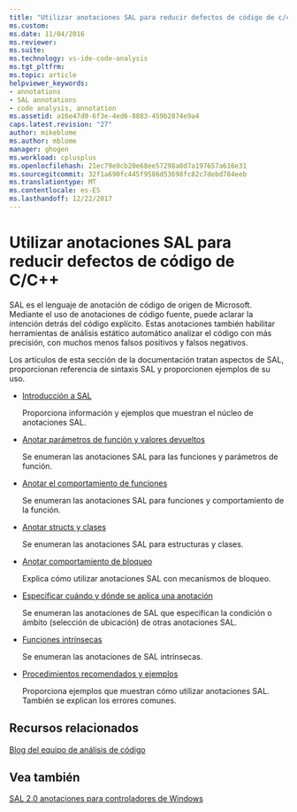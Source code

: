 ```yaml
---
title: "Utilizar anotaciones SAL para reducir defectos de código de c/c ++ | Documentos de Microsoft"
ms.custom: 
ms.date: 11/04/2016
ms.reviewer: 
ms.suite: 
ms.technology: vs-ide-code-analysis
ms.tgt_pltfrm: 
ms.topic: article
helpviewer_keywords:
- annotations
- SAL annotations
- code analysis, annotation
ms.assetid: a16e47d0-6f3e-4ed6-8883-459b2874e9a4
caps.latest.revision: "27"
author: mikeblome
ms.author: mblome
manager: ghogen
ms.workload: cplusplus
ms.openlocfilehash: 21ec79e9cb20e68ee57298a0d7a197657a616e31
ms.sourcegitcommit: 32f1a690fc445f9586d53698fc82c7debd784eeb
ms.translationtype: MT
ms.contentlocale: es-ES
ms.lasthandoff: 12/22/2017
---
```

# <a name="using-sal-annotations-to-reduce-cc-code-defects"></a>Utilizar anotaciones SAL para reducir defectos de código de C/C++
SAL es el lenguaje de anotación de código de origen de Microsoft. Mediante el uso de anotaciones de código fuente, puede aclarar la intención detrás del código explícito. Estas anotaciones también habilitar herramientas de análisis estático automático analizar el código con más precisión, con muchos menos falsos positivos y falsos negativos.  
  
 Los artículos de esta sección de la documentación tratan aspectos de SAL, proporcionan referencia de sintaxis SAL y proporcionen ejemplos de su uso.  
  
-   [Introducción a SAL](../code-quality/understanding-sal.md)  
  
     Proporciona información y ejemplos que muestran el núcleo de anotaciones SAL.  
  
-   [Anotar parámetros de función y valores devueltos](../code-quality/annotating-function-parameters-and-return-values.md)  
  
     Se enumeran las anotaciones SAL para las funciones y parámetros de función.  
  
-   [Anotar el comportamiento de funciones](../code-quality/annotating-function-behavior.md)  
  
     Se enumeran las anotaciones SAL para funciones y comportamiento de la función.  
  
-   [Anotar structs y clases](../code-quality/annotating-structs-and-classes.md)  
  
     Se enumeran las anotaciones SAL para estructuras y clases.  
  
-   [Anotar comportamiento de bloqueo](../code-quality/annotating-locking-behavior.md)  
  
     Explica cómo utilizar anotaciones SAL con mecanismos de bloqueo.  
  
-   [Especificar cuándo y dónde se aplica una anotación](../code-quality/specifying-when-and-where-an-annotation-applies.md)  
  
     Se enumeran las anotaciones de SAL que especifican la condición o ámbito (selección de ubicación) de otras anotaciones SAL.  
  
-   [Funciones intrínsecas](../code-quality/intrinsic-functions.md)  
  
     Se enumeran las anotaciones de SAL intrínsecas.  
  
-   [Procedimientos recomendados y ejemplos](../code-quality/best-practices-and-examples-sal.md)  
  
     Proporciona ejemplos que muestran cómo utilizar anotaciones SAL. También se explican los errores comunes.  
  
## <a name="related-resources"></a>Recursos relacionados  
 [Blog del equipo de análisis de código](http://go.microsoft.com/fwlink/?LinkId=251197)  
  
## <a name="see-also"></a>Vea también  
 [SAL 2.0 anotaciones para controladores de Windows](http://go.microsoft.com/fwlink/?LinkId=250979)